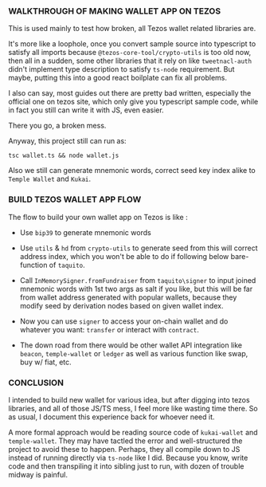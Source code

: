 ### WALKTHROUGH OF MAKING WALLET APP ON TEZOS
This is used mainly to test how broken, all Tezos wallet related libraries are.

It's more like a loophole, once you convert sample source into typescript to satisfy all imports because `@tezos-core-tool/crypto-utils` is too old now, then all in a sudden, some other libraries that it rely on like `tweetnacl-auth` didn't implement type description to satisfy `ts-node` requirement. But maybe, putting this into a good react boilplate can fix all problems.

I also can say, most guides out there are pretty bad written, especially the official one on tezos site, which only give you typescript sample code, while in fact you still can write it with JS, even easier.

There you go, a broken mess. 

Anyway, this project still can run as: 

    tsc wallet.ts && node wallet.js

Also we still can generate mnemonic words, correct seed key index alike to `Temple Wallet` and `Kukai`. 

### BUILD TEZOS WALLET APP FLOW  
The flow to build your own wallet app on Tezos is like :

- Use `bip39` to generate mnemonic words

- Use `utils` & `hd` from `crypto-utils` to generate seed from this will correct address index, which you won't be able to do if following below bare-function of `taquito`.

- Call `InMemorySigner.fromFundraiser` from `taquito\signer` to  input joined mnemonic words with 1st two args as salt if you like, but this will be far from wallet address generated with popular wallets, because they modify seed by derivation nodes based on given wallet index.

- Now you can use `signer` to access your on-chain wallet and do whatever you want: `transfer` or interact with `contract`.

- The down road from there would be other wallet API integration like `beacon`, `temple-wallet` or `ledger` as well as various function like swap, buy w/ fiat, etc.

### CONCLUSION
I intended to build new wallet for various idea, but after digging into tezos libraries, and all of those JS/TS mess, I feel more like wasting time there. So as usual, I document this experience back for whoever need it.

A more formal approach would be reading source code of `kukai-wallet` and `temple-wallet`. They may have tactled the error and well-structured the project to avoid these to happen. Perhaps, they all compile down to JS instead of running directly via `ts-node` like I did. Because you know, write code and then transpiling it into sibling just to run, with dozen of trouble midway is painful.